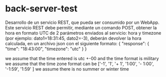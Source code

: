 # back-server-test
Desarrollo de un servicio REST, que pueda ser consumido por un WebApp.
Este servicio REST debe permitir, mediante un comando POST, obtener la hora en formato UTC
de 2 parámetros enviados al servicio: hora y timezone
(por ejemplo: dato1=18:31:45, dato2=-3), deberán devolver la hora calculada, en un archivo json
con el siguiente formato:
    {
      "response": {
      "time": "18:43:00",
      "timezone": "utc"
      }
    }
    
 we assume that the time entered is utc +-00 and the time format is military 
 we assume that the time zone format can be ['-1', '1', '+ 1', '1:00', '- 1:00', '-1:59', '1:59' ] 
 we assume there is no summer or winter time 
